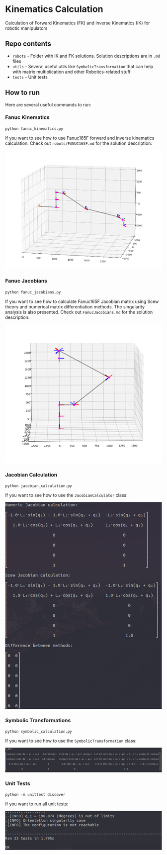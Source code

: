 # Kinematics Calculation
Calculation of Forward Kinematics (FK) and Inverse Kinematics (IK) for robotic manipulators

## Repo contents

* `robots` - Folder with IK and FK solutions. Solution descriptions are in `.md` files
* `utils` - Several useful utils like `SymbolicTransformation` that can help with matrix multiplication and other Robotics-related stuff 
* `tests` - Unit tests

## How to run

Here are several useful commands to run:

### Fanuc Kinematics

`python fanuc_kinematics.py`

If you want to see how to use Fanuc165F forward and inverse kinematics calculation.
Check out `robots/FANUC165F.md` for the solution description:

![Fanuc plot](images/fanuc_plot.png)

### Fanuc Jacobians

`python fanuc_jacobians.py`

If you want to see how to calculate Fanuc165F Jacobian matrix using Scew theory and numerical matrix differentiation methods. The singularity analysis is also presented.
Check out `FanucJacobians.md` for the solution description:

![Fanuc simngularity](images/ballerina_singularity.png)

### Jacobian Calculation

`python jacobian_calculation.py`

If you want to see how to use the `JacobianCalculator` class:

![Jacobian calculation](images/jacobian_example.png)

### Symbolic Transformations

`python symbolic_calculation.py`

If you want to see how to use the `SymbolicTransformation` class:

![Symbolic calculation](images/symbolic_calculation.png)

### Unit Tests

`python -m unittest discover`

If you want to run all unit tests:

![Tests](images/tests.png)





